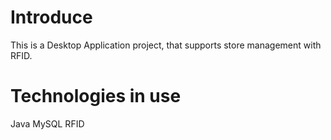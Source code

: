 # Introduce

This is a Desktop Application project, that supports store management with RFID.

# Technologies in use

Java
MySQL
RFID


